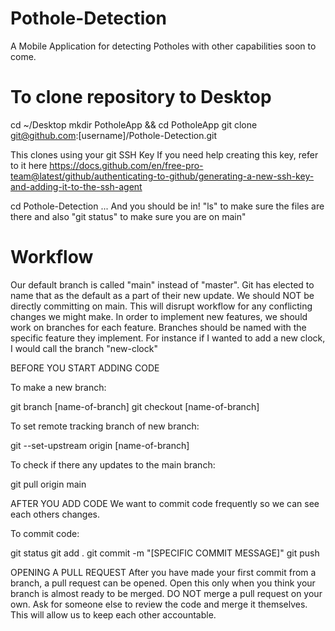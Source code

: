 # Pothole-Detection
A Mobile Application for detecting Potholes with other capabilities soon to come.

# To clone repository to Desktop
cd ~/Desktop
mkdir PotholeApp && cd PotholeApp
git clone git@github.com:[username]/Pothole-Detection.git

This clones using your git SSH Key
If you need help creating this key, refer to it here https://docs.github.com/en/free-pro-team@latest/github/authenticating-to-github/generating-a-new-ssh-key-and-adding-it-to-the-ssh-agent

cd Pothole-Detection
...
And you should be in!
"ls" to make sure the files are there and also "git status" to make sure you are on main"


# Workflow
Our default branch is called "main" instead of "master".  Git has elected to name that as the default as a part of their new update.
We should NOT be directly committing on main.  This will disrupt workflow for any conflicting changes we might make.
In order to implement new features, we should work on branches for each feature.  Branches should be named with the specific feature they implement.
For instance if I wanted to add a new clock, I would call the branch "new-clock"


BEFORE YOU START ADDING CODE

To make a new branch:

git branch [name-of-branch]
git checkout [name-of-branch]

To set remote tracking branch of new branch:

git --set-upstream origin [name-of-branch]

To check if there any updates to the main branch:

git pull origin main

AFTER YOU ADD CODE
We want to commit code frequently so we can see each others changes.

To commit code:

git status
git add .
git commit -m "[SPECIFIC COMMIT MESSAGE]"
git push

OPENING A PULL REQUEST
After you have made your first commit from a branch, a pull request can be opened.  Open this only when you think your branch is almost ready to be merged.
DO NOT merge a pull request on your own.  Ask for someone else to review the code and merge it themselves.  This will allow us to keep each other accountable.
